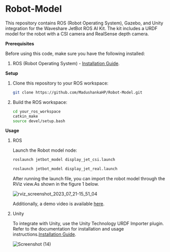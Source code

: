 # Robot-Model
This repository contains ROS (Robot Operating System), Gazebo, and Unity integration for the Waveshare JetBot ROS AI Kit. The kit includes a URDF model for the robot with  a CSI camera and RealSense depth camera.

**Prerequisites**

Before using this code, make sure you have the following installed:

1. ROS (Robot Operating System) - [Installation Guide](https://wiki.ros.org/Installation).

**Setup**

1. Clone this repository to your ROS workspace:

   ```bash
   git clone https://github.com/MadushankaHP/Robot-Model.git
   
2. Build the ROS workspace:
   ```bash
   cd your_ros_workspace
   catkin_make
   source devel/setup.bash

**Usage**
1. ROS

   Launch the Robot model node:
      ```bash
      roslaunch jetbot_model display_jet_csi.launch
      ```
      ```bash
      roslaunch jetbot_model display_jet_real.launch
      ```
   After running the launch file, you can import the robot model through the RViz view.As shown in the figure 1 below.
   
   ![rviz_screenshot_2023_07_21-15_51_04](https://github.com/MadushankaHP/Robot-Model/assets/68281297/585af19e-efb3-4ec2-a6b6-e40954512f90)

   Additionally, a demo video is available [here](https://youtu.be/1bNIfHKPuOc).


2. Unity

   To integrate with Unity, use the Unity Technology URDF Importer plugin. Refer to the documentation for installation and usage instructions.[Installation Guide](https://github.com/Unity-Technologies/URDF-Importer).

   ![Screenshot (14)](https://github.com/MadushankaHP/Robot-Model/assets/68281297/ecc70025-fbbe-479b-adcb-51c5a474aa68)



   
   
